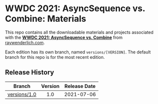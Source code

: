 # WWDC 2021: AsyncSequence vs. Combine: Materials

This repo contains all the downloadable materials and projects associated with the **[WWDC 2021: AsyncSequence vs. Combine](https://www.raywenderlich.com/25254315-wwdc-2021-asyncsequence-vs-combine)** from [raywenderlich.com](https://www.raywenderlich.com).

Each edition has its own branch, named `versions/[VERSION]`. The default branch for this repo is for the most recent edition.

## Release History

| Branch                                                                                  | Version | Release Date |
| --------------------------------------------------------------------------------------- |:-------:|:------------:|
| [versions/1.0](https://github.com/raywenderlich/video-wwdc21ac-materials/tree/versions/1.0) | 1.0     | 2021-07-06   |
